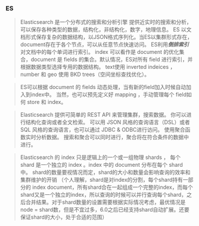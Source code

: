 ### ES
> Elasticsearch 是一个分布式的搜索和分析引擎
> 提供近实时的搜索和分析，可以保存各种类型的数据，结构化，非结构化，数字，地理信息。
> ES 以文档形式保存复杂的数据结构，以JSON格式序列化。当ES以集群形式存在，document存在于各个节点，可以从任意节点快速访问。
> ES利用***倒排索引***对文档中的每个单词进行索引。
> index 可以看作是 document 的优化集合，document 是 fields 的集合。默认情况，ES对所有 field 进行索引，并根据数据类型选择专用的数据结构。
> text使用 inverted indeices ， number 和 geo 使用 BKD trees（空间坐标查找优化）。

> ES可以根据 document 的 fields 动态处理，当有新的field加入时候自动加入到index中。
> 当然，也可以预先定义好 mapping ，手动管理每个 field如何 store 和 index。

> Elasticsearch 提供可简单的 REST API 来管理集群，搜索数据。
> 你可以进行结构化查询或者全文检索。
> 可以用 JSON 风格的查询语言（DSL）或者 SQL 风格的查询语言，也可以通过 JDBC & ODBC进行访问。
> 使用聚合函数实时分析数据。
> 搜索和聚合可以同时进行，聚合将在符合条件的数据中进行。

> Elasticsearch 的 index 只是逻辑上的一个或一组物理 shards ， 每个 shard 是一个独立的 index 。index 中的 document 分布在每个 shard 中。 
> shard的数量要视情况而定，shard的大小和数量会影响查询的效率和集群维护的开销
> （个人理解，shard是对index的分割，每个shard持有一部分的 index document，所有shard合在一起组成一个完整的index，而每个shard又是一个独立的index，所以查询的时候可以并行查询每个shard，之后合并结果。对于shard数量的设置需要根据实际情况考虑，最优情况是node = shard数，但是不宜过多，6.0之后已经支持shard自动扩展。还要保证shard的大小，处于合适的范围）